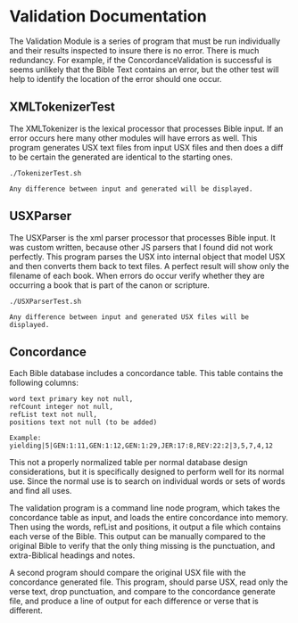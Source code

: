 Validation Documentation
========================

The Validation Module is a series of program that must be run individually and their results inspected to insure there is no error.
There is much redundancy.  For example, if the ConcordanceValidation is successful is seems unlikely that the Bible Text contains an error,
but the other test will help to identify the location of the error should one occur.

XMLTokenizerTest
----------------

The XMLTokenizer is the lexical processor that processes Bible input.  If an error occurs here many other modules will have errors as well.
This program generates USX text files from input USX files and then does a diff to be certain the generated are identical to the starting ones.

	./TokenizerTest.sh
	
	Any difference between input and generated will be displayed.
	
USXParser
---------

The USXParser is the xml parser processor that processes Bible input.  It was custom written, because other JS parsers that I found did not work
perfectly.  This program parses the USX into internal object that model USX and then converts them back to text files.  A perfect result will
show only the filename of each book.  When errors do occur verify whether they are occurring a book that is part of the canon or scripture.

	./USXParserTest.sh
	
	Any difference between input and generated USX files will be displayed.

Concordance
-----------

Each Bible database includes a concordance table.  This table contains the following columns:

	word text primary key not null, 
	refCount integer not null, 
	refList text not null,
	positions text not null (to be added)
	
	Example: yielding|5|GEN:1:11,GEN:1:12,GEN:1:29,JER:17:8,REV:22:2|3,5,7,4,12
	
This not a properly normalized table per normal database design considerations, but it is specifically designed to perform well for its normal use.  Since the normal use is to search on individual words or sets of words and find all uses.

The validation program is a command line node program, which takes the concordance table as input, and loads the entire concordance into memory.  Then using the words, refList and positions, it output a file which contains each verse of the Bible.  This output can be manually compared to the original Bible to verify that the only thing missing is the punctuation, and extra-Biblical headings and notes.

A second program should compare the original USX file with the concordance generated file.  This program, should parse USX, read only the verse text, drop punctuation, and compare to the concordance generate file, and produce a line of output for each difference or verse that is different.



